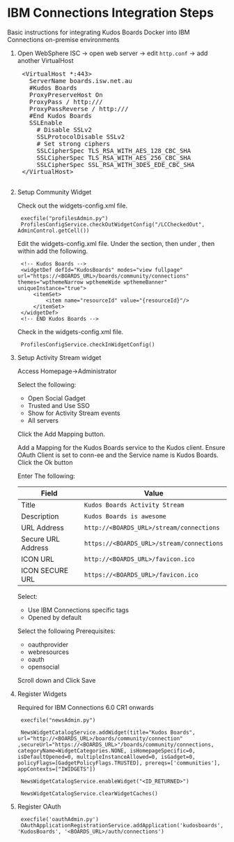 # IBM Connections Integration Steps
Basic instructions for integrating Kudos Boards Docker into IBM Connections on-premise environments

1. Open WebSphere ISC -> open web server -> edit `http.conf` -> add another VirtualHost
  <pre>
    &lt;VirtualHost *:443&gt;
      ServerName boards.isw.net.au
      #Kudos Boards
      ProxyPreserveHost On
      ProxyPass / http://<server-ip>/
      ProxyPassReverse / http://<server-ip>/
      #End Kudos Boards
      SSLEnable
        # Disable SSLv2
        SSLProtocolDisable SSLv2
        # Set strong ciphers
        SSLCipherSpec TLS_RSA_WITH_AES_128_CBC_SHA
        SSLCipherSpec TLS_RSA_WITH_AES_256_CBC_SHA
        SSLCipherSpec SSL_RSA_WITH_3DES_EDE_CBC_SHA
    &lt;/VirtualHost&gt;
  </pre>
2. Setup Community Widget

	Check out the widgets-config.xml file.

		execfile("profilesAdmin.py")
		ProfilesConfigService.checkOutWidgetConfig("/LCCheckedOut", AdminControl.getCell())

	Edit the widgets-config.xml file. Under the <resource type="community"> section, then under <widgets>, then within <definitions> add the following.

		<!-- Kudos Boards -->
		<widgetDef defId="KudosBoards" modes="view fullpage" url="https://<BOARDS_URL>/boards/community/connections" themes="wpthemeNarrow wpthemeWide wpthemeBanner" uniqueInstance="true">
			<itemSet>
				<item name="resourceId" value="{resourceId}"/>
			</itemSet>
		</widgetDef>
		<!-- END Kudos Boards -->

	Check in the widgets-config.xml file.

		ProfilesConfigService.checkInWidgetConfig()

3. Setup Activity Stream widget

	Access Homepage->Administrator

	Select the following:

    - Open Social Gadget
    - Trusted and Use SSO
    - Show for Activity Stream events
    - All servers

    Click the Add Mapping button.

	Add a Mapping for the Kudos Boards service to the Kudos client. Ensure OAuth Client is set to conn-ee and the Service name is Kudos Boards.
	Click the Ok button

	Enter The following:

    | Field | Value |
    | ----- | ----- |
    | Title| `Kudos Boards Activity Stream`|
    | Description| `Kudos Boards is awesome`|
    | URL Address| `http://<BOARDS_URL>/stream/connections`|
    | Secure URL Address| `https://<BOARDS_URL>/stream/connections`|
    | ICON URL| `http://<BOARDS_URL>/favicon.ico`|
    | ICON SECURE URL| `https://<BOARDS_URL>/favicon.ico`|

	Select:

    - Use IBM Connections specific tags
    - Opened by default

	Select the following Prerequisites:

    - oauthprovider
    - webresources
    - oauth
    - opensocial

    Scroll down and Click Save

4. Register Widgets

     Required for IBM Connections 6.0 CR1 onwards

        execfile("newsAdmin.py")

        NewsWidgetCatalogService.addWidget(title="Kudos Boards", url="http://<BOARDS_URL>/boards/community/connection" ,secureUrl="https://<BOARDS_URL>"/boards/community/connections, categoryName=WidgetCategories.NONE, isHomepageSpecific=0, isDefaultOpened=0, multipleInstanceAllowed=0, isGadget=0, policyFlags=[GadgetPolicyFlags.TRUSTED], prereqs=['communities'], appContexts=["IWIDGETS"])

        NewsWidgetCatalogService.enableWidget("<ID_RETURNED>")

        NewsWidgetCatalogService.clearWidgetCaches()

5. Register OAuth

        execfile('oauthAdmin.py')
        OAuthApplicationRegistrationService.addApplication('kudosboards', 'KudosBoards', '<BOARDS_URL>/auth/connections')
